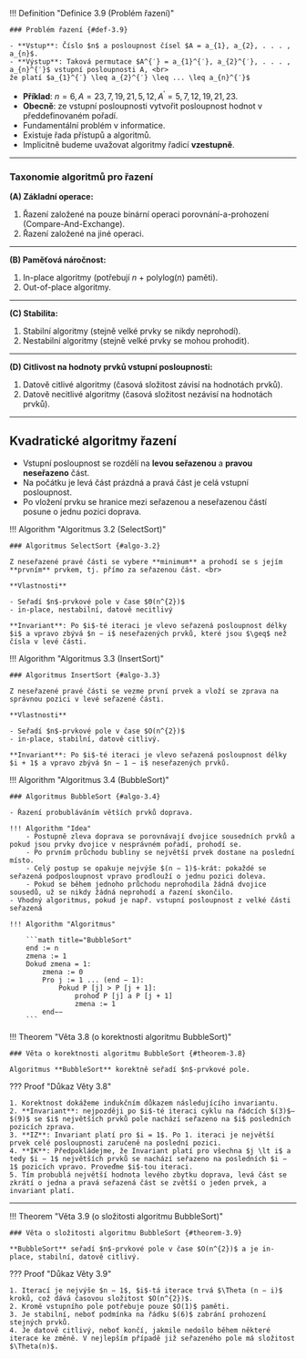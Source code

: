 <a id="def-3.9"></a>
!!! Definition "Definice 3.9 (Problém řazení)"

    ### Problém řazení {#def-3.9}

    - **Vstup**: Číslo $n$ a posloupnost čísel $A = a_{1}, a_{2}, . . . , a_{n}$.
    - **Výstup**: Taková permutace $A^{′} = a_{1}^{′}, a_{2}^{′}, . . . , a_{n}^{′}$ vstupní posloupnosti A, <br>
    že platí $a_{1}^{′} \leq a_{2}^{′} \leq ... \leq a_{n}^{′}$


- **Příklad**: $n = 6, A = 23, 7, 19, 21, 5, 12, A^{′} = 5, 7, 12, 19, 21, 23$.
- **Obecně**: ze vstupní posloupnosti vytvořit posloupnost hodnot v předdefinovaném pořadí.
- Fundamentální problém v informatice.
- Existuje řada přístupů a algoritmů.
- Implicitně budeme uvažovat algoritmy řadicí **vzestupně**.


---

### Taxonomie algoritmů pro řazení

**(A) Základní operace:**

1. Řazení založené na pouze binární operaci porovnání-a-prohození (Compare-And-Exchange).
2. Řazení založené na jiné operaci.

---

**(B) Paměťová náročnost:**

1. In-place algoritmy (potřebují $n$ + polylog($n$) paměti).
2. Out-of-place algoritmy.

---

**(C) Stabilita:**

1. Stabilní algoritmy (stejně velké prvky se nikdy neprohodí).
2. Nestabilní algoritmy (stejně velké prvky se mohou prohodit).

---

**(D) Citlivost na hodnoty prvků vstupní posloupnosti:**

1. Datově citlivé algoritmy (časová složitost závisí na hodnotách prvků).
2. Datově necitlivé algoritmy (časová složitost nezávisí na hodnotách prvků).

---

## Kvadratické algoritmy řazení
    
- Vstupní posloupnost se rozdělí na **levou seřazenou** a **pravou neseřazeno** část.
- Na počátku je levá část prázdná a pravá část je celá vstupní posloupnost.
- Po vložení prvku se hranice mezi seřazenou a neseřazenou částí posune o jednu pozici doprava.

<a id="algo-3.2"></a>
!!! Algorithm "Algoritmus 3.2 (SelectSort)"

    ### Algoritmus SelectSort {#algo-3.2}

    Z neseřazené pravé části se vybere **minimum** a prohodí se s jejím **prvním** prvkem, tj. přímo za seřazenou část. <br>

    **Vlastnosti**
    
    - Seřadí $n$-prvkové pole v čase $Θ(n^{2})$
    - in-place, nestabilní, datově necitlivý

    **Invariant**: Po $i$-té iteraci je vlevo seřazená posloupnost délky $i$ a vpravo zbývá $n − i$ neseřazených prvků, které jsou $\geq$ než čísla v levé části.

<a id="algo-3.3"></a>
!!! Algorithm "Algoritmus 3.3 (InsertSort)"

    ### Algoritmus InsertSort {#algo-3.3}

    Z neseřazené pravé části se vezme první prvek a vloží se zprava na správnou pozici v levé seřazené části.

    **Vlastnosti**
    
    - Seřadí $n$-prvkové pole v čase $O(n^{2})$
    - in-place, stabilní, datově citlivý.

    **Invariant**: Po $i$-té iteraci je vlevo seřazená posloupnost délky $i + 1$ a vpravo zbývá $n − 1 − i$ neseřazených prvků.

<a id="algo-3.4"></a>
!!! Algorithm "Algoritmus 3.4 (BubbleSort)"

    ### Algoritmus BubbleSort {#algo-3.4}

    - Řazení probubláváním větších prvků doprava.

    !!! Algorithm "Idea"
        - Postupně zleva doprava se porovnávají dvojice sousedních prvků a pokud jsou prvky dvojice v nesprávném pořadí, prohodí se.
        - Po prvním průchodu bubliny se největší prvek dostane na poslední místo.
        - Celý postup se opakuje nejvýše $(n − 1)$-krát: pokaždé se seřazená podposloupnost vpravo prodlouží o jednu pozici doleva.
        - Pokud se během jednoho průchodu neprohodila žádná dvojice sousedů, už se nikdy žádná neprohodí a řazení skončilo.
    - Vhodný algoritmus, pokud je např. vstupní posloupnost z velké části seřazená

    !!! Algorithm "Algoritmus"
        
        ```math title="BubbleSort"
        end := n
        zmena := 1
        Dokud zmena = 1:
            zmena := 0
            Pro j := 1 ... (end − 1):
                Pokud P [j] > P [j + 1]:
                    prohoď P [j] a P [j + 1]
                    zmena := 1
            end−−
        ```

<a id="theorem-3.8"></a>
!!! Theorem "Věta 3.8 (o korektnosti algoritmu BubbleSort)"

    ### Věta o korektnosti algoritmu BubbleSort {#theorem-3.8}

    Algoritmus **BubbleSort** korektně seřadí $n$-prvkové pole.

??? Proof "Důkaz Věty 3.8"

    1. Korektnost dokážeme indukčním důkazem následujícího invariantu.
    2. **Invariant**: nejpozději po $i$-té iteraci cyklu na řádcích $(3)$–$(9)$ se $i$ největších prvků pole nachází seřazeno na $i$ posledních pozicích zprava.
    3. **IZ**: Invariant platí pro $i = 1$. Po 1. iteraci je největší prvek celé posloupnosti zaručeně na poslední pozici.
    4. **IK**: Předpokládejme, že Invariant platí pro všechna $j \lt i$ a tedy $i − 1$ největších prvků se nachází seřazeno na posledních $i − 1$ pozicích vpravo. Proveďme $i$-tou iteraci.
    5. Tím probublá největší hodnota levého zbytku doprava, levá část se zkrátí o jedna a pravá seřazená část se zvětší o jeden prvek, a invariant platí.

---

<a id="theorem-3.9"></a>
!!! Theorem "Věta 3.9 (o složitosti algoritmu BubbleSort)"

    ### Věta o složitosti algoritmu BubbleSort {#theorem-3.9}

    **BubbleSort** seřadí $n$-prvkové pole v čase $O(n^{2})$ a je in-place, stabilní, datově citlivý.


??? Proof "Důkaz Věty 3.9"

    1. Iterací je nejvýše $n − 1$, $i$-tá iterace trvá $\Theta (n − i)$ kroků, což dává časovou složitost $O(n^{2})$.
    2. Kromě vstupního pole potřebuje pouze $O(1)$ paměti.
    3. Je stabilní, neboť podmínka na řádku $(6)$ zabrání prohození stejných prvků.
    4. Je datově citlivý, neboť končí, jakmile nedošlo během některé iterace ke změně. V nejlepším případě již seřazeného pole má složitost $\Theta(n)$.
